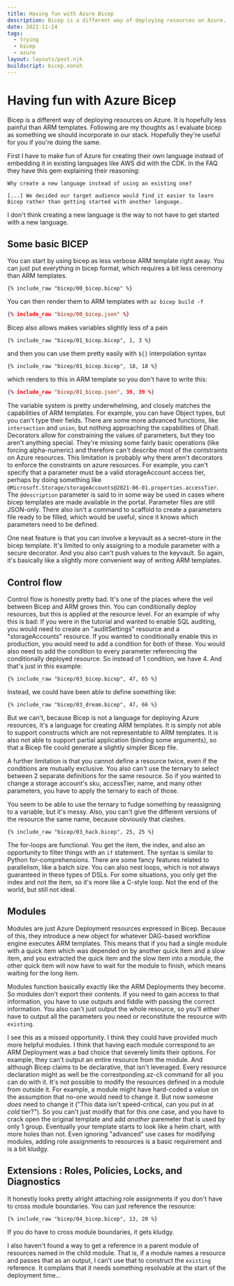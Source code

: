 ```yaml
---
title: Having fun with Azure Bicep
description: Bicep is a different way of deploying resources on Azure. It is hopefully less painful than ARM templates.
date: 2021-11-14
tags:
  - trying
  - bicep
  - azure
layout: layouts/post.njk
buildscript: bicep.xonsh
---
```


# Having fun with Azure Bicep

Bicep is a different way of deploying resources on Azure. It is hopefully less painful than ARM templates. Following are my thoughts as I evaluate bicep as something we should incorporate in our stack. Hopefully they're useful for you if you're doing the same.

First I have to make fun of Azure for creating their own language instead of embedding it in existing languages like AWS did with the CDK. In the FAQ they have this gem explaining their reasoning:

    Why create a new language instead of using an existing one?

    [...] We decided our target audience would find it easier to learn Bicep rather than getting started with another language.

I don't think creating a new language is the way to not have to get started with a new language.

## Some basic BICEP

You can start by using bicep as less verbose ARM template right away. You can just put everything in bicep format, which requires a bit less ceremony than ARM templates.

```bicep
{% include_raw "bicep/00_bicep.bicep" %}
```

You can then render them to ARM templates with `az bicep build -f`

```json
{% include_raw "bicep/00_bicep.json" %}
```

Bicep also allows makes variables slightly less of a pain

```bicep
{% include_raw "bicep/01_bicep.bicep", 1, 3 %}
```

and then you can use them pretty easily with `${}` interpolation syntax

```bicep
{% include_raw "bicep/01_bicep.bicep", 18, 18 %}
```

which renders to this in ARM template so you don't have to write this:

```json
{% include_raw "bicep/01_bicep.json", 39, 39 %}
```

The variable system is pretty underwhelming, and closely matches the capabilities of ARM templates. For example, you can have Object types, but you can't type their fields. There are some more advanced functions, like `intersection` and `union`, but nothing approaching the capabilities of Dhall. Decorators allow for constraining the values of parameters, but they too aren't anything special. They're missing some fairly basic operations (like forcing alpha-numeric) and therefore can't describe most of the contstraints on Azure resources. This limitation is probably why there aren't decorators to enforce the constraints on azure resources. For example, you can't specify that a parameter must be a valid storageAccount access tier, perhaps by doing something like `@Microsoft.Storage/storageAccounts@2021-06-01.properties.accessTier`. The `@description` parameter is said to in some way be used in cases where bicep templates are made available in the portal. Parameter files are still JSON-only. There also isn't a command to scaffold to create a parameters file ready to be filled, which would be useful, since it knows which parameters need to be defined.

One neat feature is that you can involve a keyvault as a secret-store in the bicep template. It's limited to only assigning to a module parameter with a secure decorator. And you also can't push values to the keyvault. So again, it's basically like a slightly more convenient way of writing ARM templates.

## Control flow

Control flow is honestly pretty bad. It's one of the places where the veil between Bicep and ARM grows thin. You can conditionally deploy resources, but this is applied at the resource level. For an example of why this is bad: If you were in the tutorial and wanted to enable SQL auditing, you would need to create an "auditSettings" resource and a "storageAccounts" resource. If you wanted to conditionally enable this in production, you would need to add a condition for both of these. You would also need to add the condition to every parameter referencing the conditionally deployed resource. So instead of 1 condition, we have 4. And that's just in this example:

```bicep
{% include_raw "bicep/03_bicep.bicep", 47, 65 %}
```

Instead, we could have been able to define something like:

```bicep
{% include_raw "bicep/03_dream.bicep", 47, 66 %}
```

But we can't, because Bicep is not a language for deploying Azure resources, it's a language for creating ARM templates. It is simply not able to support constructs which are not representable to ARM templates. It is also not able to support partial application (binding some arguments), so that a Bicep file could generate a slightly simpler Bicep file.

A further limitation is that you cannot define a resource twice, even if the conditions are mutually exclusive. You also can't use the ternary to select between 2 separate definitions for the same resource. So if you wanted to change a storage account's sku, accessTier, name, and many other parameters, you have to apply the ternary to each of those.

You seem to be able to use the ternary to fudge something by reassigning to a variable, but it's messy. Also, you can't give the different versions of the resource the same name, because obviously that clashes.

```bicep
{% include_raw "bicep/03_hack.bicep", 25, 25 %}
```

The for-loops are functional. You get the item, the index, and also an opportunity to filter things with an `if` statement. The syntax is similar to Python for-comprehensions. There are some fancy features related to parallelism, like a batch size. You can also nest loops, which is not always guaranteed in these types of DSLs. For some situations, you only get the index and not the item, so it's more like a C-style loop. Not the end of the world, but still not ideal.

## Modules

Modules are just Azure Deployment resources expressed in Bicep. Because of this, they introduce a new object for whatever DAG-based workflow engine executes ARM templates. This means that if you had a single module with a quick item which was depended on by another quick item and a slow item, and you extracted the quick item and the slow item into a module, the other quick item will now have to wait for the module to finish, which means waiting for the long item.

Modules function basically exactly like the ARM Deployments they become. So modules don't export their contents. If you need to gain access to that information, you have to use outputs and fiddle with passing the correct information. You also can't just output the whole resource, so you'll either have to output all the parameters you need or reconstitute the resource with `existing`.

I see this as a missed opportunity. I think they could have provided much more helpful modules. I think that having each module correspond to an ARM Deployment was a bad choice that severely limits their options. For example, they can't output an entire resource from the module.
And although Bicep claims to be declarative, that isn't leveraged. Every resource declaration might as well be the correstponding az-cli command for all you can do with it. It's not possible to modify the resources defined in a module from outside it. For example, a module might have hard-coded a value on the assumption that no-one would need to change it. But now someone _does_ need to change it ("This data isn't speed-critical, can you put in at _cold_ tier?"). So you can't just modify that for this one case, and you have to crack open the original template and add _another_ paremeter that is used by only 1 group. Eventually your template starts to look like a helm chart, with more holes than not.
Even ignoring "advanced" use cases for modifying modules, adding role assignments to resources is a basic requirement and is a bit kludgy.

## Extensions : Roles, Policies, Locks, and Diagnostics

It honestly looks pretty alright attaching role assignments if you don't have to cross module boundaries. You can just reference the resource:

```bicep
{% include_raw "bicep/04_bicep.bicep", 13, 20 %}
```

If you do have to cross module boundaries, it gets kludgy.

I also haven't found a way to get a reference in a parent module of resources named in the child module. That is, if a module names a resource and passes that as an output, I can't use that to construct the `existing` reference. It complains that it needs something resolvable at the start of the deployment time...
